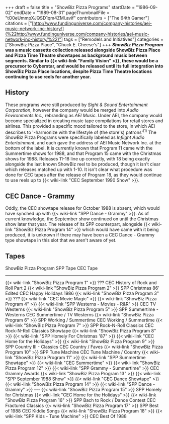 +++
draft = false
title = "ShowBiz Pizza Programs"
startDate = "1986-09-02"
endDate = "1989-08-31"
pageThumbnailFile = "tO0eUmmpXJQSD1qm4ZMl.avif"
contributors = ["The 64th Gamer"]
citations = ["[http://www.fundinguniverse.com/company-histories/aei-music-network-inc-history/](%22http://www.fundinguniverse.com/company-histories/aei-music-network-inc-history/%22)"]
tags = ["Remodels and Initiatives"]
categories = ["ShowBiz Pizza Place", "Chuck E. Cheese's"]
+++
***ShowBiz Pizza Program* was a music cassette collection released alongside ShowBiz Pizza Place and Pizza Time Theatre showtapes as background music between segments.
Similar to {{< wiki-link "Family Vision" >}}, these would be a precursor to Cyberstar, and would be released until its full integration into ShowBiz Pizza Place locations, despite Pizza Time Theatre locations continuing to use reels for another year.**

## History

These programs were still produced by *Sight & Sound Entertainment Corporation*, however the company would be merged into *Audio Environments Inc.,* rebranding as *AEI Music*. Under AEI, the company would become specialized in creating music tape compilations for retail stores and airlines. This provided a specific mood tailored to the store, in which AEI describes to '-harmonize with the lifestyle of (the store's) patrons'<sup>(1)</sup> The ShowBiz Pizza Programs were specifically labeled as *Inflight Audio Entertainment*, and each gave the address of AEI Music Network Inc. at the bottom of the label.
It is currently known that Program 11 came with the Summertime shows for 1988, and that Program 15 came with the Christmas shows for 1988. Releases 11-18 line up correctly, with 18 being exactly alongside the last known ShowBiz reel to be produced, though it isn't clear which releases matched up with 1-10.
It isn't clear what procedure was done for CEC tapes after the release of Program 18, as they would continue to use reels up to {{< wiki-link "CEC September 1990 Show" >}}.

## CEC Dance - Grammy

Oddly, the CEC showtape release for October 1988 is absent, which would have synched up with {{< wiki-link "SPP Dance - Grammy" >}}. As of current knowledge, the September show continued on until the Christmas show later that year. The release of its SPP counterpart, alongside {{< wiki-link "ShowBiz Pizza Program 14" >}} which would have came with it being produced, it is unknown if there may have been a CEC Dance - Grammy type showtape in this slot that we aren't aware of yet.

## Tapes

  ShowBiz Pizza Program                              SPP Tape                                                CEC Tape
  -------------------------------------------------- ------------------------------------------------------- ---------------------------------------------------
  {{< wiki-link "ShowBiz Pizza Program 1" >}}    ???                                                     CEC History of Rock and Roll Part 2
  {{< wiki-link "ShowBiz Pizza Program 2" >}}    SPP Christmas 86' Edited                               CEC Happy Holidays 1986
  {{< wiki-link "ShowBiz Pizza Program 3" >}}    ???                                                     {{< wiki-link "CEC Movie Magic" >}}
  {{< wiki-link "ShowBiz Pizza Program 4" >}}    {{< wiki-link "SPP Westerns - Movies - R&R" >}}     CEC TV Westerns
  {{< wiki-link "ShowBiz Pizza Program 5" >}}    SPP Summertime - Westerns                               CEC Summertime / TV Westerns
  {{< wiki-link "ShowBiz Pizza Program 6" >}}    SPP Working / Summertime                                CEC Working / Summertime
  {{< wiki-link "ShowBiz Pizza Program 7" >}}    SPP Rock-N-Roll Classics                                CEC Rock-N-Roll Classics Showtape
  {{< wiki-link "ShowBiz Pizza Program 8" >}}    {{< wiki-link "SPP Homely For Christmas '87" >}}   {{< wiki-link "CEC Home for the Holidays" >}}
  {{< wiki-link "ShowBiz Pizza Program 9" >}}    SPP Country III - Classics                              CEC Country / Faves
  {{< wiki-link "ShowBiz Pizza Program 10" >}}   SPP Tune Machine                                        CEC Tune Machine / Country
  {{< wiki-link "ShowBiz Pizza Program 11" >}}   {{< wiki-link "SPP Summertime Showtape" >}}         {{< wiki-link "CEC Summertime" >}}
  {{< wiki-link "ShowBiz Pizza Program 12" >}}   {{< wiki-link "SPP Grammy - Summertime" >}}         CEC Grammy Awards
  {{< wiki-link "ShowBiz Pizza Program 13" >}}   {{< wiki-link "SPP September 1988 Show" >}}         {{< wiki-link "CEC Dance Showtape" >}}
  {{< wiki-link "ShowBiz Pizza Program 14" >}}   {{< wiki-link "SPP Dance - Grammy" >}}              ---
  {{< wiki-link "ShowBiz Pizza Program 15" >}}   SPP Homely for Christmas                                {{< wiki-link "CEC Home for the Holidays" >}}
  {{< wiki-link "ShowBiz Pizza Program 16" >}}   SPP Bach to Rock / Dance Contest                        CEC Fractured Classics
  {{< wiki-link "ShowBiz Pizza Program 17" >}}   SPP Best of 1988                                        CEC Kiddie Songs
  {{< wiki-link "ShowBiz Pizza Program 18" >}}   {{< wiki-link "SPP Kids - Tune Machine" >}}         CEC Best Of 1988
